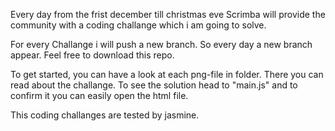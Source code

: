 Every day from the frist december till christmas eve Scrimba will provide the community with a coding challange which i am going to solve.


For every Challange i will push a new branch. So every day a new branch appear.
Feel free to download this repo.

To get started, you can have a look at each png-file in folder. There you can read about the challange.
To see the solution head to "main.js" and to confirm it you can easily open the html file. 

This coding challanges are tested by jasmine.

